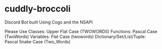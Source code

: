 # cuddly-broccoli
Discord Bot built Using Cogs and the NSAPI

Please Use 
Classes: Upper Flat Case (TWOWORDS)
Functions: Pascal Case (TwoWords)
Variables: Flat Case (twowords)
Dictionary/Set/List/Tuple: Pascal Snake Case (Two_Words)